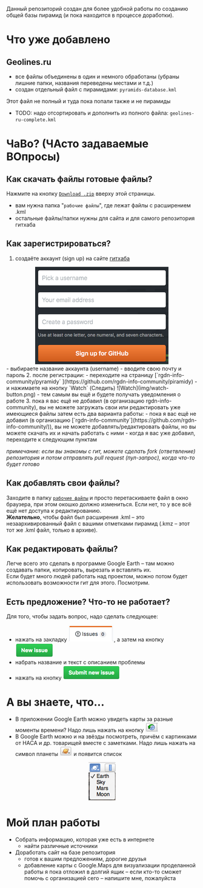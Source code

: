 Данный репозиторий создан для более удобной работы по созданию общей базы пирамид (и пока находится в процессе доработки).

# Что уже добавлено
## Geolines.ru
- все файлы объединены в один и немного обработаны (убраны лишние папки, названия переведены местами и т.д.)
- создан отдельный файл с пирамидами: `pyramids-database.kml`

Этот файл не полный и туда пока попали также и не пирамиды
  - TODO: надо отсортировать и дополнить из полного файла: `geolines-ru-complete.kml`

# ЧаВо? (ЧАсто задаваемые ВОпросы)
## Как скачать файлы готовые файлы?
Нажмите на кнопку [`Download .zip`](https://github.com/rgdn-info-community/piramidy/zipball/master) вверху этой страницы.
- вам нужна папка "`рабочие файлы`", где лежат файлы с расширением .kml
- остальные файлы/папки нужны для сайта и для самого репозитория гитхаба

## Как зарегистрироваться?
1. создаёте аккаунт (sign up) на сайте [гитхаба](https://github.com)<br>
  <div style="text-align:center"><img src ="img/sign-up.png" alt="Окошко регистрации"/></div>
  - выбираете название аккаунта (username)
  - вводите свою почту и пароль
2. после регистрации:
  - переходите на страницу [`rgdn-info-community/pyramidy`  ](https://github.com/rgdn-info-community/piramidy)
  - и нажимаете на кнопку `Watch` (Следить) ![Watch](img/watch-button.png)  
  - тем самым вы ещё и будете получать уведомления о работе
3. пока я вас ещё не добавил (в организацию rgdn-info-community), вы не можете загружать свои или редактировать уже имеющиеся файлы
затем есть два варианта работы:
  - пока я вас ещё не добавил (в организацию [`rgdn-info-community`](https://github.com/rgdn-info-community/)), вы не можете добавлять/редактировать файлы, но вы можете скачать их и начать работать с ними
  - когда я вас уже добавил, переходите к следующим пунктам

*примечание: если вы знакомы с гит, можете сделать fork (ответвление) репозитория и потом отправлять pull request (пул-запрос), когда что-то будет готово*

## Как добавлять свои файлы?
Заходите в папку [`рабочие файлы`](github.com/rgdn-info-community/piramidy/tree/master/рабочие-файлы) и просто перетаскиваете файл в окно браузера, при этом окошко должно измениться. Если нет, то у все всё ещё нет доступа к редактированию.  
**Желательно**, чтобы файл был расширения .kml – это незаархивированный файл с вашими отметками пирамид (.kmz – этот тот же .kml файл, только в архиве).

## Как редактировать файлы?
Легче всего это сделать в программе Google Earth – там можно создавать папки, копировать, вырезать и вставлять их.  
Если будет много людей работать над проектом, можно потом будет использовать возможности гит для этого. Посмотрим.

## Есть предложение? Что-то не работает?
Для того, чтобы задать вопрос, надо сделать следующее:
- нажать на закладку ![Проблемы](img/issues.png), а затем на кнопку ![Новая "проблема"](/img/issues-new.png)
- набрать название и текст с описанием проблемы
- нажать на кнопку ![Добавить новую "проблему"](img/issues-new-submit.png)

# А вы знаете, что...
- В приложении Google Earth можно увидеть карты за разные моменты времени? Надо лишь нажать на кнопку ![Кнопка старых карт](img/timeback-button.png)
- В Google Earth можно и на звёзды посмотреть, причём с картинками от НАСА и др. товарищей вместе с заметками. Надо лишь нажать на символ планеты ![планета](img/planet.png) и появится список  
<div style="text-align:center"><img src ="img/list-of-resources.png" alt="Список ресурсов"/></div>

# Мой план работы
- Собрать информацию, которая уже есть в интернете
  - найти различные источники
- Доработать сайт на базе репозитория
  - готов к вашим предложениям, дорогие друзья
  - добавление карты с Google.Maps для визуализации проделанной работы я пока отложил в долгий ящик – если кто-то сможет помочь с организацией сего – напишите мне, пожалуйста
